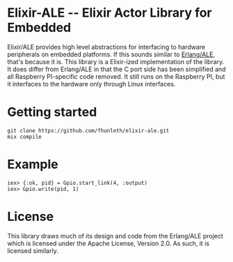 # Elixir-ALE -- Elixir Actor Library for Embedded

Elixir/ALE provides high level abstractions for interfacing to hardware
peripherals on embedded platforms. If this sounds similar to
[Erlang/ALE](https://github.com/esl/erlang-ale), that's because it is. This
library is a Elixir-ized implementation of the library. It does differ from Erlang/ALE
in that the C port side has been simplified and all Raspberry PI-specific code
removed. It still runs on the Raspberry PI, but it interfaces to the hardware
only through Linux interfaces.

# Getting started

    git clone https://github.com/fhunleth/elixir-ale.git
    mix compile

# Example

    iex> {:ok, pid} = Gpio.start_link(4, :output)
    iex> Gpio.write(pid, 1)

# License

This library draws much of its design and code from the Erlang/ALE project which
is licensed under the Apache License, Version 2.0. As such, it is licensed
similarly.
